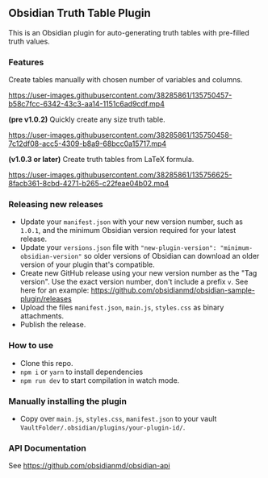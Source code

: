 ## Obsidian Truth Table Plugin

This is an Obsidian plugin for auto-generating truth tables with pre-filled truth values.

### Features

Create tables manually with chosen number of variables and columns.

https://user-images.githubusercontent.com/38285861/135750457-b58c7fcc-6342-43c3-aa14-1151c6ad9cdf.mp4

**(pre v1.0.2)** Quickly create any size truth table.

https://user-images.githubusercontent.com/38285861/135750458-7c12df08-acc5-4309-b8a9-68bcc0a15717.mp4

**(v1.0.3 or later)** Create truth tables from LaTeX formula.

https://user-images.githubusercontent.com/38285861/135756625-8facb361-8cbd-4271-b265-c22feae04b02.mp4

### Releasing new releases

- Update your `manifest.json` with your new version number, such as `1.0.1`, and the minimum Obsidian version required for your latest release.
- Update your `versions.json` file with `"new-plugin-version": "minimum-obsidian-version"` so older versions of Obsidian can download an older version of your plugin that's compatible.
- Create new GitHub release using your new version number as the "Tag version". Use the exact version number, don't include a prefix `v`. See here for an example: https://github.com/obsidianmd/obsidian-sample-plugin/releases
- Upload the files `manifest.json`, `main.js`, `styles.css` as binary attachments.
- Publish the release.

### How to use

- Clone this repo.
- `npm i` or `yarn` to install dependencies
- `npm run dev` to start compilation in watch mode.

### Manually installing the plugin

- Copy over `main.js`, `styles.css`, `manifest.json` to your vault `VaultFolder/.obsidian/plugins/your-plugin-id/`.

### API Documentation

See https://github.com/obsidianmd/obsidian-api
